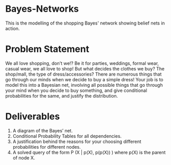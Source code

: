 # Bayes-Networks
This is the modelling of the shopping Bayes' network showing belief nets in action.

# Problem Statement
We all love shopping, don’t we!? Be it for parties, weddings, formal wear, casual wear, we all
love to shop! But what decides the clothes we buy? The shop/mall, the type of dress/accessories?
There are numerous things that go through our minds when we decide to buy a simple dress!
Your job is to model this into a Bayesian net, involving all possible things that go through your
mind when you decide to buy something, and give conditional probabilities for the same, and
justify the distribution.

# Deliverables
1. A diagram of the Bayes’ net.
2. Conditional Probability Tables for all dependencies.
3. A justification behind the reasons for your choosing different probabilities for different
nodes.
4. A solved query of the form P (X | p(X), p(p(X)) ) where p(X) is the parent of node X.

